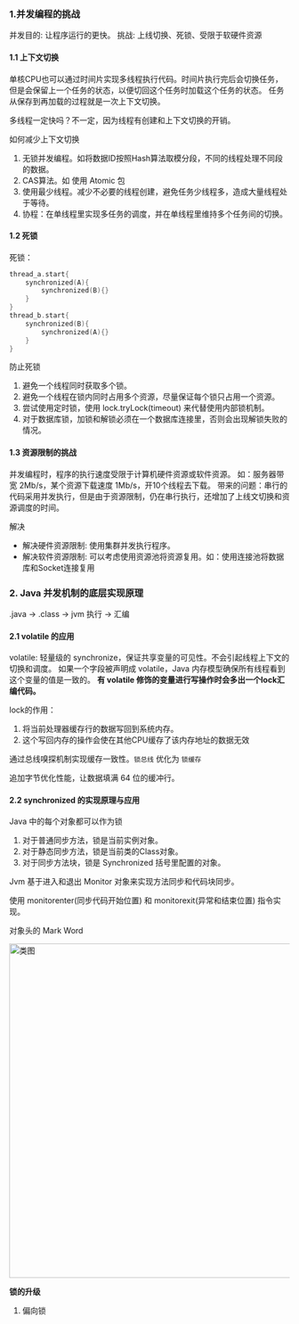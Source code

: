 ### 1.并发编程的挑战
并发目的: 让程序运行的更快。
挑战: 上线切换、死锁、受限于软硬件资源

#### 1.1 上下文切换
单核CPU也可以通过时间片实现多线程执行代码。时间片执行完后会切换任务，但是会保留上一个任务的状态，以便切回这个任务时加载这个任务的状态。
任务从保存到再加载的过程就是一次上下文切换。

多线程一定快吗？不一定，因为线程有创建和上下文切换的开销。

如何减少上下文切换

1. 无锁并发编程。如将数据ID按照Hash算法取模分段，不同的线程处理不同段的数据。
2. CAS算法。如 使用 Atomic 包
3. 使用最少线程。减少不必要的线程创建，避免任务少线程多，造成大量线程处于等待。
4. 协程：在单线程里实现多任务的调度，并在单线程里维持多个任务间的切换。

#### 1.2 死锁
死锁：
```kotlin
thread_a.start{
    synchronized(A){
        synchronized(B){}
    }
}
thread_b.start{
    synchronized(B){
        synchronized(A){}
    }
}
```
防止死锁

1. 避免一个线程同时获取多个锁。
2. 避免一个线程在锁内同时占用多个资源，尽量保证每个锁只占用一个资源。
3. 尝试使用定时锁，使用 lock.tryLock(timeout) 来代替使用内部锁机制。
4. 对于数据库锁，加锁和解锁必须在一个数据库连接里，否则会出现解锁失败的情况。

#### 1.3 资源限制的挑战

并发编程时，程序的执行速度受限于计算机硬件资源或软件资源。
如：服务器带宽 2Mb/s，某个资源下载速度 1Mb/s，开10个线程去下载。
带来的问题：串行的代码采用并发执行，但是由于资源限制，仍在串行执行，还增加了上线文切换和资源调度的时间。

解决
- 解决硬件资源限制: 使用集群并发执行程序。
- 解决软件资源限制: 可以考虑使用资源池将资源复用。如：使用连接池将数据库和Socket连接复用

### 2. Java 并发机制的底层实现原理

.java -> .class -> jvm 执行 -> 汇编

#### 2.1 volatile 的应用

volatile: 轻量级的 synchronize，保证共享变量的可见性。不会引起线程上下文的切换和调度。
如果一个字段被声明成 volatile，Java 内存模型确保所有线程看到这个变量的值是一致的。
**有 volatile 修饰的变量进行写操作时会多出一个lock汇编代码。**

lock的作用：
1. 将当前处理器缓存行的数据写回到系统内存。
2. 这个写回内存的操作会使在其他CPU缓存了该内存地址的数据无效

通过总线嗅探机制实现缓存一致性。`锁总线` 优化为 `锁缓存`

追加字节优化性能，让数据填满 64 位的缓冲行。

#### 2.2 synchronized 的实现原理与应用

Java 中的每个对象都可以作为锁

1. 对于普通同步方法，锁是当前实例对象。
2. 对于静态同步方法，锁是当前类的Class对象。
3. 对于同步方法块，锁是 Synchronized 括号里配置的对象。

Jvm 基于进入和退出 Monitor 对象来实现方法同步和代码块同步。

使用 monitorenter(同步代码开始位置) 和 monitorexit(异常和结束位置) 指令实现。

对象头的 Mark Word

<img width="600" alt="类图" src="https://user-images.githubusercontent.com/17560388/151096616-9321cf5d-f56b-48ed-b564-78286c9ab136.png">

**锁的升级**
1. 偏向锁













